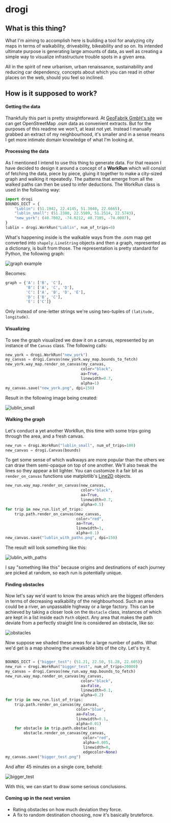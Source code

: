 # drogi

## What is this thing?

What I'm aiming to accomplish here is building a tool for analyzing city maps in terms of walkability, driveability, bikeability and so on. Its intended ultimate purpose is generating large amounts of data, as well as creating a simple way to visualize infrastructure trouble spots in a given area.

All in the spirit of new urbanism, urban renaissance, sustainability and reducing car dependency, concepts about which you can read in other places on the web, should you feel so inclined.

## How is it supposed to work?

#### Getting the data

Thankfully this part is pretty straightforward. At [GeoFabrik GmbH's site](https://download.geofabrik.de/) we can get OpenStreetMap .osm data as convenient extracts. But for the purposes of this readme we won't, at least not yet. Instead I manually grabbed an extract of my neighbourhood, it's smaller and in a sense means I get more intimate domain knowledge of what I'm looking at.

#### Processing the data

As I mentioned I intend to use this thing to generate data. For that reason I have decided to design it around a concept of a **WorkRun** which will consist of fetching the data, piece by piece, gluing it together to make a city-sized graph and walking it repeatedly. The patterns that emerge from all the walked paths can then be used to infer deductions.
The WorkRun class is used in the following way:
```python
import drogi
BOUNDS_DICT = {
    "Lublin": (51.1942, 22.4145, 51.3040, 22.6665),
    "lublin_small": (51.2380, 22.5509, 51.2514, 22.5743),
    "new_york": (40.7002, -74.0212, 40.7105, -74.0007),
}
lublin = drogi.WorkRun("Lublin", num_of_trips=0)
```
What's happening inside is the walkable ways from the .osm map get converted into `shapely.LineString` objects and then a graph, represented as a dictionary, is built from those. The representation is pretty standard for Python, the following graph:

![graph example](img/graph.png)

Becomes:
```python
graph = {'A': ['B', 'C'],
         'B': ['A', 'C', 'D'],
         'C': ['A', 'B', 'D', 'E'],
         'D': ['B', 'C'],
         'E': ['C']}
```
Only instead of one-letter strings we're using two-tuples of  `(latitude, longitude)`.

#### Visualizing

To see the graph visualized we draw it on a canvas, represented by an instance of the `Canvas` class. The following calls:
```python
new_york = drogi.WorkRun("new_york")
my_canvas = drogi.Canvas(new_york.way_map.bounds_to_fetch)
new_york.way_map.render_on_canvas(my_canvas,
                                 color="black",
                                 aa=True,
                                 linewidth=0.7,
                                 alpha=1)
my_canvas.save("new_york.png", dpi=150)
```
Result in the following image being created:

![lublin_small](img/new_york.png)

#### Walking the graph

Let's conduct a yet another WorkRun, this time with some trips going through the area, and a fresh canvas.

```python
new_run = drogi.WorkRun("lublin_small", num_of_trips=100)
new_canvas = drogi.Canvas(bounds)
```
To get some sense of which walkways are more popular than the others we can draw them semi-opaque on top of one another. We'll also tweak the lines so they appear a bit lighter. You can customize it a fair bit as `render_on_canvas` functions use matplotlib's [Line2D](https://matplotlib.org/api/_as_gen/matplotlib.lines.Line2D.html) objects.
```python
new_run.way_map.render_on_canvas(new_canvas,
                                 color="black",
                                 aa=True,
                                 linewidth=0.7,
                                 alpha=0.5)
for trip in new_run.list_of_trips:
    trip.path.render_on_canvas(new_canvas,
                               color="red",
                               aa=True,
                               linewidth=1,
                               alpha=0.1)
new_canvas.save("lublin_with_paths.png", dpi=150)
```
The result will look something like this:

![lublin_with_paths](img/lublin_with_paths.png)

I say "something like this" because origins and destinations of each journey are picked at random, so each run is potentially unique.

#### Finding obstacles

Now let's say we'd want to know the areas which are the biggest offenders in terms of decreasing walkability of the neighbourhood. Such an area could be a river, an unpassable highway or a large factory.
This can be achieved by taking a closer look on the `Obstacle` class, instances of which are kept in a list inside each `Path` object.
Any area that makes the path deviate from a perfectly straight line is considered an obstacle, like so:

![obstacles](img/obstacles.png)

Now suppose we shaded these areas for a large number of paths. What we'd get is a map showing the unwalkable bits of the city. Let's try it.

```python

BOUNDS_DICT = {"bigger_test": (51.21, 22.50, 51.28, 22.605)}
new_run = drogi.WorkRun("bigger_test", num_of_trips=20000)
my_canvas = drogi.Canvas(new_run.way_map.bounds_to_fetch)
new_run.way_map.render_on_canvas(my_canvas,
                                 color="black",
                                 aa=False,
                                 linewidth=0.1,
                                 alpha=0.2)
for trip in new_run.list_of_trips:
    trip.path.render_on_canvas(my_canvas,
                               color="blue",
                               aa=False,
                               linewidth=0.1,
                               alpha=0.01)
    for obstacle in trip.path.obstacles:
        obstacle.render_on_canvas(my_canvas,
                                  color="red",
                                  alpha=0.005,
                                  linewidth=0,
                                  edgecolor=None)
my_canvas.save("bigger_test.png")                                  
```
And after 45 minutes on a single core, behold:

![bigger_test](img/bigger_test.png)

With this, we can start to draw some serious conclusions.

#### Coming up in the next version
* Rating obstacles on how much deviation they force.
* A fix to random destination choosing, now it's basically bruteforce.
